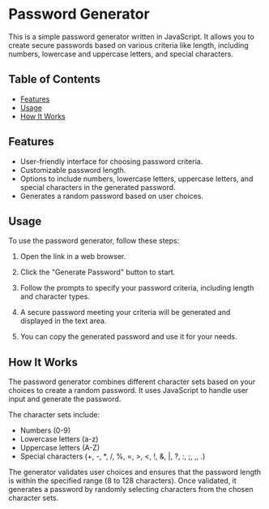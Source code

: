 # Password Generator

This is a simple password generator written in JavaScript. It allows you to create secure passwords based on various criteria like length, including numbers, lowercase and uppercase letters, and special characters.

## Table of Contents

- [Features](#features)
- [Usage](#usage)
- [How It Works](#how-it-works)

## Features

- User-friendly interface for choosing password criteria.
- Customizable password length.
- Options to include numbers, lowercase letters, uppercase letters, and special characters in the generated password.
- Generates a random password based on user choices.

## Usage

To use the password generator, follow these steps:

1. Open the link in a web browser.

2. Click the "Generate Password" button to start.

3. Follow the prompts to specify your password criteria, including length and character types.

4. A secure password meeting your criteria will be generated and displayed in the text area.

5. You can copy the generated password and use it for your needs.

## How It Works

The password generator combines different character sets based on your choices to create a random password. It uses JavaScript to handle user input and generate the password. 

The character sets include:
- Numbers (0-9)
- Lowercase letters (a-z)
- Uppercase letters (A-Z)
- Special characters (+, -, *, /, %, =, >, <, !, &, |, ?, :, ;, ,, .)

The generator validates user choices and ensures that the password length is within the specified range (8 to 128 characters). Once validated, it generates a password by randomly selecting characters from the chosen character sets.

